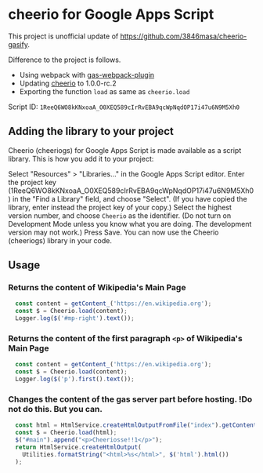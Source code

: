 # cheerio for Google Apps Script

This project is unofficial update of https://github.com/3846masa/cheerio-gasify.

Difference to the project is follows.

- Using webpack with [gas-webpack-plugin](https://github.com/fossamagna/gas-webpack-plugin)
- Updating [cheerio](https://github.com/cheeriojs/cheerio) to 1.0.0-rc.2
- Exporting the function `load` as same as `cheerio.load`


Script ID: `1ReeQ6WO8kKNxoaA_O0XEQ589cIrRvEBA9qcWpNqdOP17i47u6N9M5Xh0`

## Adding the library to your project

Cheerio (cheeriogs) for Google Apps Script is made available as a script library. This is how you add it to your project:

Select "Resources" > "Libraries..." in the Google Apps Script editor.
Enter the project key (1ReeQ6WO8kKNxoaA_O0XEQ589cIrRvEBA9qcWpNqdOP17i47u6N9M5Xh0) in the "Find a Library" field, and choose "Select". (If you have copied the library, enter instead the project key of your copy.)
Select the highest version number, and choose `Cheerio` as the identifier. (Do not turn on Development Mode unless you know what you are doing. The development version may not work.)
Press Save. You can now use the Cheerio (cheeriogs) library in your code.

## Usage

### Returns the content of Wikipedia's Main Page

```js
  const content = getContent_('https://en.wikipedia.org');
  const $ = Cheerio.load(content);
  Logger.log($('#mp-right').text());
```

### Returns the content of the first paragraph `<p>` of Wikipedia's Main Page

```js
  const content = getContent_('https://en.wikipedia.org');
  const $ = Cheerio.load(content);
  Logger.log($('p').first().text());
```

### Changes the content of the gas server part before hosting. **!Do not do this. But you can.**

```js
  const html = HtmlService.createHtmlOutputFromFile("index").getContent();
  const $ = Cheerio.load(html);
  $("#main").append("<p>Cheeriosse!!1</p>");
  return HtmlService.createHtmlOutput(
    Utilities.formatString("<html>%s</html>", $('html').html())
  );
```
